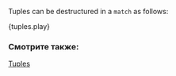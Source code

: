 Tuples can be destructured in a `match` as follows:

{tuples.play}

### Смотрите также:

[Tuples](/primitives/tuples.html)
